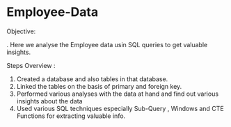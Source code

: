 # Employee-Data
Objective:

. Here we analyse the Employee data usin SQL queries to get valuable insights. 

Steps Overview :

1. Created a database and also tables in that database.
2. Linked the tables on the basis of primary and foreign key.
3. Performed various analyses with the data at hand and find out various insights about the data
4. Used various SQL techniques especially Sub-Query , Windows and CTE Functions for extracting valuable info.
   
